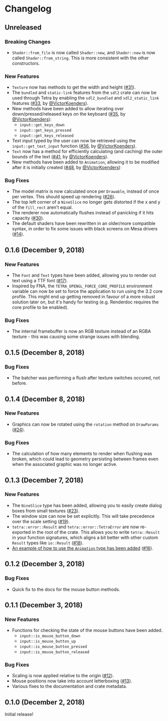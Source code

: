 # Changelog

## Unreleased

### Breaking Changes

* `Shader::from_file` is now called `Shader::new`, and `Shader::new` is now called `Shader::from_string`. This is more consistent with the other constructors.

### New Features

* `Texture` now has methods to get the width and height ([#31](https://github.com/17cupsofcoffee/tetra/issues/31)).
* The `bundled` and `static-link` features from the `sdl2` crate can now be used through Tetra by enabling the `sdl2_bundled` and `sdl2_static_link` features ([#33](https://github.com/17cupsofcoffee/tetra/pull/33), by [@VictorKoenders](https://github.com/VictorKoenders)).
* New methods have been added to allow iterating over down/pressed/released keys on the keyboard ([#35](https://github.com/17cupsofcoffee/tetra/pull/35), by [@VictorKoenders](https://github.com/VictorKoenders)):
    * `input::get_keys_down`
    * `input::get_keys_pressed`
    * `input::get_keys_released`
* Text input typed by the user can now be retrieved using the `input::get_text_input` function ([#36](https://github.com/17cupsofcoffee/tetra/pull/36), by [@VictorKoenders](https://github.com/VictorKoenders)).
* `Text` now has a method for efficiently calculating (and caching) the outer bounds of the text ([#41](https://github.com/17cupsofcoffee/tetra/pull/41), by [@VictorKoenders](https://github.com/VictorKoenders)).
* New methods have been added to `Animation`, allowing it to be modified after it is initially created ([#48](https://github.com/17cupsofcoffee/tetra/pull/48), by [@VictorKoenders](https://github.com/VictorKoenders))

### Bug Fixes

* The model matrix is now calculated once per `Drawable`, instead of once per vertex. This should speed up rendering ([#26](https://github.com/17cupsofcoffee/tetra/issues/26)).
* The top left corner of a `NineSlice` no longer gets distorted if the x and y of the `fill_rect` aren't equal.
* The renderer now automatically flushes instead of panicking if it hits capacity ([#30](https://github.com/17cupsofcoffee/tetra/issues/30)).
* The default shaders have been rewritten in an older/more compatible syntax, in order to fix some issues with black screens on Mesa drivers ([#14](https://github.com/17cupsofcoffee/tetra/issues/14)).

## 0.1.6 (December 9, 2018)

### New Features

* The `Font` and `Text` types have been added, allowing you to render out text using a TTF font ([#17](https://github.com/17cupsofcoffee/tetra/issues/17)).
* Inspired by FNA, the `TETRA_OPENGL_FORCE_CORE_PROFILE` environment variable can now be set to force the application to run using the 3.2 core profile. This might end up getting removed in favour of a more robust solution later on, but it's handy for testing (e.g. Renderdoc requires the core profile to be enabled).

### Bug Fixes

* The internal framebuffer is now an RGB texture instead of an RGBA texture - this was causing some strange issues with blending.

## 0.1.5 (December 8, 2018)

### Bug Fixes

* The batcher was performing a flush after texture switches occured, not before.

## 0.1.4 (December 8, 2018)

### New Features

* Graphics can now be rotated using the `rotation` method on `DrawParams` ([#24](https://github.com/17cupsofcoffee/tetra/issues/24)).

### Bug Fixes

* The calculation of how many elements to render when flushing was broken, which could lead to geometry persisting between frames even when the associated graphic was no longer active.

## 0.1.3 (December 7, 2018)

### New Features

* The `NineSlice` type has been added, allowing you to easily create dialog boxes from small textures ([#23](https://github.com/17cupsofcoffee/tetra/issues/23)).
* The window size can now be set explicitly. This will take precedence over the scale setting ([#19](https://github.com/17cupsofcoffee/tetra/issues/19)).
* `tetra::error::Result` and `tetra::error::TetraError` are now re-exported in the root of the crate. This allows you to write `tetra::Result` in your function signatures, which aligns a bit better with other custom `Result` types like `io::Result` ([#18](https://github.com/17cupsofcoffee/tetra/issues/18)).
* [An example of how to use the `Animation` type has been added](https://github.com/17cupsofcoffee/tetra/blob/master/examples/animation.rs)  ([#16](https://github.com/17cupsofcoffee/tetra/issues/16)).


## 0.1.2 (December 3, 2018)

### Bug Fixes

* Quick fix to the docs for the mouse button methods.

## 0.1.1 (December 3, 2018)

### New Features

* Functions for checking the state of the mouse buttons have been added.
    * `input::is_mouse_button_down`
    * `input::is_mouse_button_up`
    * `input::is_mouse_button_pressed`
    * `input::is_mouse_button_released`

### Bug Fixes

* Scaling is now applied relative to the origin ([#12](https://github.com/17cupsofcoffee/tetra/issues/12)).
* Mouse positions now take into account letterboxing ([#13](https://github.com/17cupsofcoffee/tetra/issues/13)).
* Various fixes to the documentation and crate metadata.

## 0.1.0 (December 2, 2018)

Initial release!